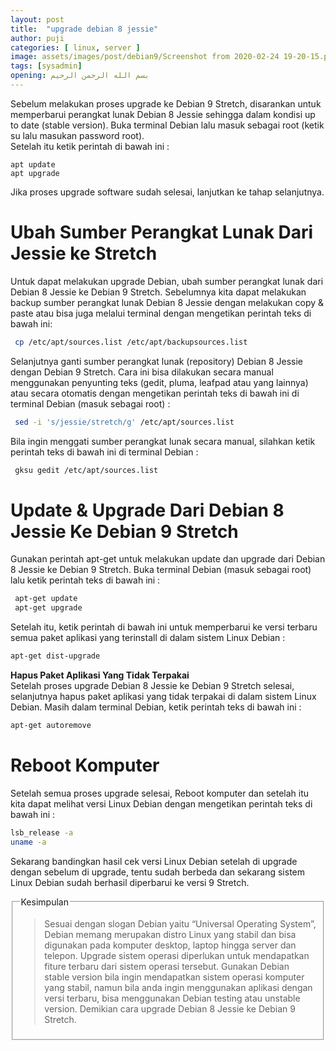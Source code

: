 ```yaml
---
layout: post
title:  "upgrade debian 8 jessie"
author: puji
categories: [ linux, server ]
image: assets/images/post/debian9/Screenshot from 2020-02-24 19-20-15.png
tags: [sysadmin]
opening: بسم الله الرحمن الرحيم
---  
```


Sebelum melakukan proses upgrade ke Debian 9 Stretch, disarankan untuk memperbarui perangkat lunak Debian 8 Jessie sehingga dalam kondisi up to date (stable version). Buka terminal Debian lalu masuk sebagai root (ketik su lalu masukan password root).  
Setelah itu ketik perintah di bawah ini :  
```
apt update  
apt upgrade  
```  

Jika proses upgrade software sudah selesai, lanjutkan ke tahap selanjutnya.  
# Ubah Sumber Perangkat Lunak Dari Jessie ke Stretch  
Untuk dapat melakukan upgrade Debian, ubah sumber perangkat lunak dari Debian 8 Jessie ke Debian 9 Stretch. Sebelumnya kita dapat melakukan backup sumber perangkat lunak Debian 8 Jessie dengan melakukan copy & paste atau bisa juga melalui terminal dengan mengetikan perintah teks di bawah ini:  
```bash
 cp /etc/apt/sources.list /etc/apt/backupsources.list
```  
Selanjutnya ganti sumber perangkat lunak (repository) Debian 8 Jessie dengan Debian 9 Stretch. Cara ini bisa dilakukan secara manual menggunakan penyunting teks (gedit, pluma, leafpad atau yang lainnya) atau secara otomatis dengan mengetikan perintah teks di bawah ini di terminal Debian (masuk sebagai root) :  

```bash
 sed -i 's/jessie/stretch/g' /etc/apt/sources.list  
```  
Bila ingin menggati sumber perangkat lunak secara manual, silahkan ketik perintah teks di bawah ini di terminal Debian :  

```bash
 gksu gedit /etc/apt/sources.list
```  

# Update & Upgrade Dari Debian 8 Jessie Ke Debian 9 Stretch  
Gunakan perintah apt-get untuk melakukan update dan upgrade dari Debian 8 Jessie ke Debian 9 Stretch. Buka terminal Debian (masuk sebagai root) lalu ketik perintah teks di bawah ini :  
```bash
 apt-get update  
 apt-get upgrade
```  
Setelah itu, ketik perintah di bawah ini untuk memperbarui ke versi terbaru semua paket aplikasi yang terinstall di dalam sistem Linux Debian :  
```bash
apt-get dist-upgrade
```  
__Hapus Paket Aplikasi Yang Tidak Terpakai__  
Setelah proses upgrade Debian 8 Jessie ke Debian 9 Stretch selesai, selanjutnya hapus paket aplikasi yang tidak terpakai di dalam sistem Linux Debian. Masih dalam terminal Debian, ketik perintah teks di bawah ini :  
```bash
apt-get autoremove
```  
# Reboot Komputer  
Setelah semua proses upgrade selesai, Reboot komputer dan setelah itu kita dapat melihat versi Linux Debian dengan mengetikan perintah teks di bawah ini :  
```bash  
lsb_release -a
uname -a
```  

Sekarang bandingkan hasil cek versi Linux Debian setelah di upgrade dengan sebelum di upgrade, tentu sudah berbeda dan sekarang sistem Linux Debian sudah berhasil diperbarui ke versi 9 Stretch.  

<fieldset><legend>Kesimpulan</legend>
  <blockquote>
    Sesuai dengan slogan Debian yaitu “Universal Operating System”, Debian memang merupakan distro Linux yang stabil dan bisa digunakan pada komputer desktop, laptop hingga server dan telepon. Upgrade sistem operasi diperlukan untuk mendapatkan fiture terbaru dari sistem operasi tersebut. Gunakan Debian stable version bila ingin mendapatkan sistem operasi komputer yang stabil, namun bila anda ingin menggunakan aplikasi dengan versi terbaru, bisa menggunakan Debian testing atau unstable version. Demikian cara upgrade Debian 8 Jessie ke Debian 9 Stretch.  
  </blockquote>
  </fieldset>
  

 



